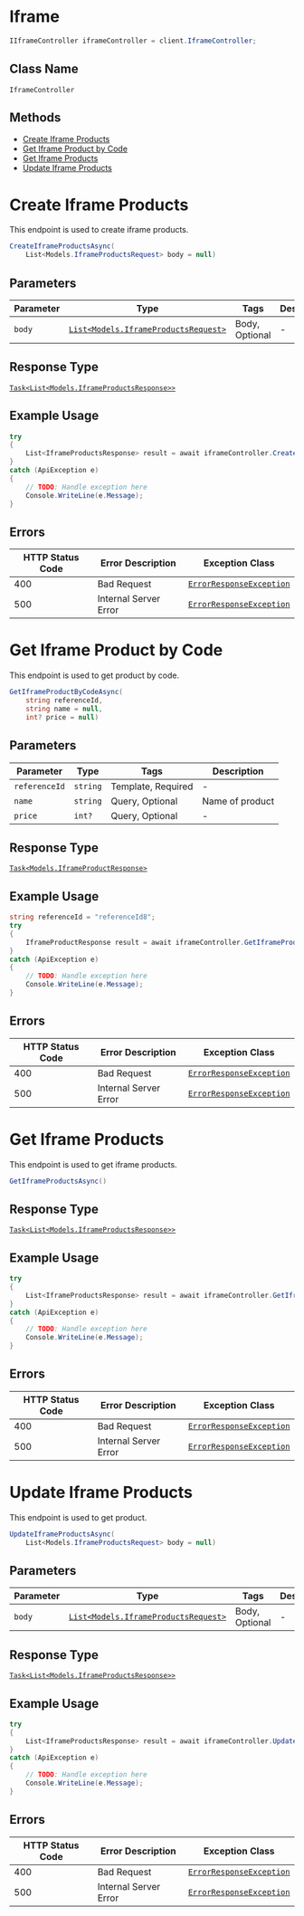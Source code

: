 # Iframe

```csharp
IIframeController iframeController = client.IframeController;
```

## Class Name

`IframeController`

## Methods

* [Create Iframe Products](../../doc/controllers/iframe.md#create-iframe-products)
* [Get Iframe Product by Code](../../doc/controllers/iframe.md#get-iframe-product-by-code)
* [Get Iframe Products](../../doc/controllers/iframe.md#get-iframe-products)
* [Update Iframe Products](../../doc/controllers/iframe.md#update-iframe-products)


# Create Iframe Products

This endpoint is used to create iframe products.

```csharp
CreateIframeProductsAsync(
    List<Models.IframeProductsRequest> body = null)
```

## Parameters

| Parameter | Type | Tags | Description |
|  --- | --- | --- | --- |
| `body` | [`List<Models.IframeProductsRequest>`](../../doc/models/iframe-products-request.md) | Body, Optional | - |

## Response Type

[`Task<List<Models.IframeProductsResponse>>`](../../doc/models/iframe-products-response.md)

## Example Usage

```csharp
try
{
    List<IframeProductsResponse> result = await iframeController.CreateIframeProductsAsync(null);
}
catch (ApiException e)
{
    // TODO: Handle exception here
    Console.WriteLine(e.Message);
}
```

## Errors

| HTTP Status Code | Error Description | Exception Class |
|  --- | --- | --- |
| 400 | Bad Request | [`ErrorResponseException`](../../doc/models/error-response-exception.md) |
| 500 | Internal Server Error | [`ErrorResponseException`](../../doc/models/error-response-exception.md) |


# Get Iframe Product by Code

This endpoint is used to get product by code.

```csharp
GetIframeProductByCodeAsync(
    string referenceId,
    string name = null,
    int? price = null)
```

## Parameters

| Parameter | Type | Tags | Description |
|  --- | --- | --- | --- |
| `referenceId` | `string` | Template, Required | - |
| `name` | `string` | Query, Optional | Name of product |
| `price` | `int?` | Query, Optional | - |

## Response Type

[`Task<Models.IframeProductResponse>`](../../doc/models/iframe-product-response.md)

## Example Usage

```csharp
string referenceId = "referenceId8";
try
{
    IframeProductResponse result = await iframeController.GetIframeProductByCodeAsync(referenceId, null, null);
}
catch (ApiException e)
{
    // TODO: Handle exception here
    Console.WriteLine(e.Message);
}
```

## Errors

| HTTP Status Code | Error Description | Exception Class |
|  --- | --- | --- |
| 400 | Bad Request | [`ErrorResponseException`](../../doc/models/error-response-exception.md) |
| 500 | Internal Server Error | [`ErrorResponseException`](../../doc/models/error-response-exception.md) |


# Get Iframe Products

This endpoint is used to get iframe products.

```csharp
GetIframeProductsAsync()
```

## Response Type

[`Task<List<Models.IframeProductsResponse>>`](../../doc/models/iframe-products-response.md)

## Example Usage

```csharp
try
{
    List<IframeProductsResponse> result = await iframeController.GetIframeProductsAsync();
}
catch (ApiException e)
{
    // TODO: Handle exception here
    Console.WriteLine(e.Message);
}
```

## Errors

| HTTP Status Code | Error Description | Exception Class |
|  --- | --- | --- |
| 400 | Bad Request | [`ErrorResponseException`](../../doc/models/error-response-exception.md) |
| 500 | Internal Server Error | [`ErrorResponseException`](../../doc/models/error-response-exception.md) |


# Update Iframe Products

This endpoint is used to get product.

```csharp
UpdateIframeProductsAsync(
    List<Models.IframeProductsRequest> body = null)
```

## Parameters

| Parameter | Type | Tags | Description |
|  --- | --- | --- | --- |
| `body` | [`List<Models.IframeProductsRequest>`](../../doc/models/iframe-products-request.md) | Body, Optional | - |

## Response Type

[`Task<List<Models.IframeProductsResponse>>`](../../doc/models/iframe-products-response.md)

## Example Usage

```csharp
try
{
    List<IframeProductsResponse> result = await iframeController.UpdateIframeProductsAsync(null);
}
catch (ApiException e)
{
    // TODO: Handle exception here
    Console.WriteLine(e.Message);
}
```

## Errors

| HTTP Status Code | Error Description | Exception Class |
|  --- | --- | --- |
| 400 | Bad Request | [`ErrorResponseException`](../../doc/models/error-response-exception.md) |
| 500 | Internal Server Error | [`ErrorResponseException`](../../doc/models/error-response-exception.md) |

